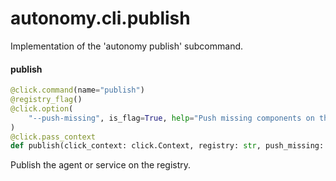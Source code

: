 <a id="autonomy.cli.publish"></a>

# autonomy.cli.publish

Implementation of the 'autonomy publish' subcommand.

<a id="autonomy.cli.publish.publish"></a>

#### publish

```python
@click.command(name="publish")
@registry_flag()
@click.option(
    "--push-missing", is_flag=True, help="Push missing components on the registry."
)
@click.pass_context
def publish(click_context: click.Context, registry: str, push_missing: bool) -> None
```

Publish the agent or service on the registry.

